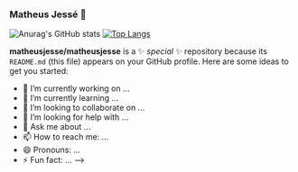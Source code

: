 ### Matheus Jessé 👋
![Anurag's GitHub stats](https://github-readme-stats.vercel.app/api?username=matheusjesse&show_icons=true&theme=slateorange)
[![Top Langs](https://github-readme-stats.vercel.app/api/top-langs/?username=matheusjesse&layout=compact&langs_count=8)](https://github.com/matheusjesse/github-readme-stats)


**matheusjesse/matheusjesse** is a ✨ _special_ ✨ repository because its `README.md` (this file) appears on your GitHub profile.
Here are some ideas to get you started:

- 🔭 I’m currently working on ...
- 🌱 I’m currently learning ...
- 👯 I’m looking to collaborate on ...
- 🤔 I’m looking for help with ...
- 💬 Ask me about ...
- 📫 How to reach me: ...
- 😄 Pronouns: ...
- ⚡ Fun fact: ...
-->

